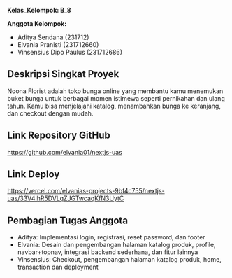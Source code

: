 **Kelas_Kelompok: B_8**

**Anggota Kelompok:**
- Aditya Sendana (231712)
- Elvania Pranisti (231712660)
- Vinsensius Dipo Paulus (231712686)

## Deskripsi Singkat Proyek
Noona Florist adalah toko bunga online yang membantu kamu menemukan buket bunga untuk berbagai momen istimewa seperti pernikahan dan ulang tahun. Kamu bisa menjelajahi katalog, menambahkan bunga ke keranjang, dan checkout dengan mudah.

## Link Repository GitHub
https://github.com/elvania01/nextjs-uas

## Link Deploy
https://vercel.com/elvanias-projects-9bf4c755/nextjs-uas/33V4ihR5DVLqZJGTwcaqKfN3UytC

## Pembagian Tugas Anggota
- Aditya: Implementasi login, registrasi, reset password, dan footer
- Elvania: Desain dan pengembangan halaman katalog produk, profile, navbar+topnav, integrasi backend sederhana, dan fitur lainnya
- Vinsensius: Checkout, pengembangan halaman katalog produk, home, transaction dan deployment
